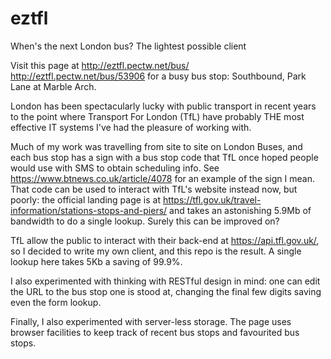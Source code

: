 # eztfl
When's the next London bus? The lightest possible client

Visit this page at http://eztfl.pectw.net/bus/
http://eztfl.pectw.net/bus/53906 for a busy bus stop: Southbound, Park Lane at Marble Arch.

London has been spectacularly lucky with public transport in recent years to the point where Transport For London (TfL) have 
probably THE most effective IT systems I've had the pleasure of working with. 

Much of my work was travelling from site to site on London Buses, and each bus stop has a sign with a bus stop code that TfL
once hoped people would use with SMS to obtain scheduling info. See https://www.btnews.co.uk/article/4078 for an example of
the sign I mean. That code can be used to interact with TfL's website instead now, but poorly: the official landing page is
at https://tfl.gov.uk/travel-information/stations-stops-and-piers/ and takes an astonishing 5.9Mb of bandwidth to do a 
single lookup. Surely this can be improved on?

TfL allow the public to interact with their back-end at https://api.tfl.gov.uk/, so I decided to write my own client, and this
repo is the result. A single lookup here takes 5Kb a saving of 99.9%. 

I also experimented with thinking with RESTful design in mind: one can edit the URL to the bus stop one is stood at, changing
the final few digits saving even the form lookup. 

Finally, I also experimented with server-less storage. The page uses browser facilities to keep track of recent bus stops and
favourited bus stops. 
